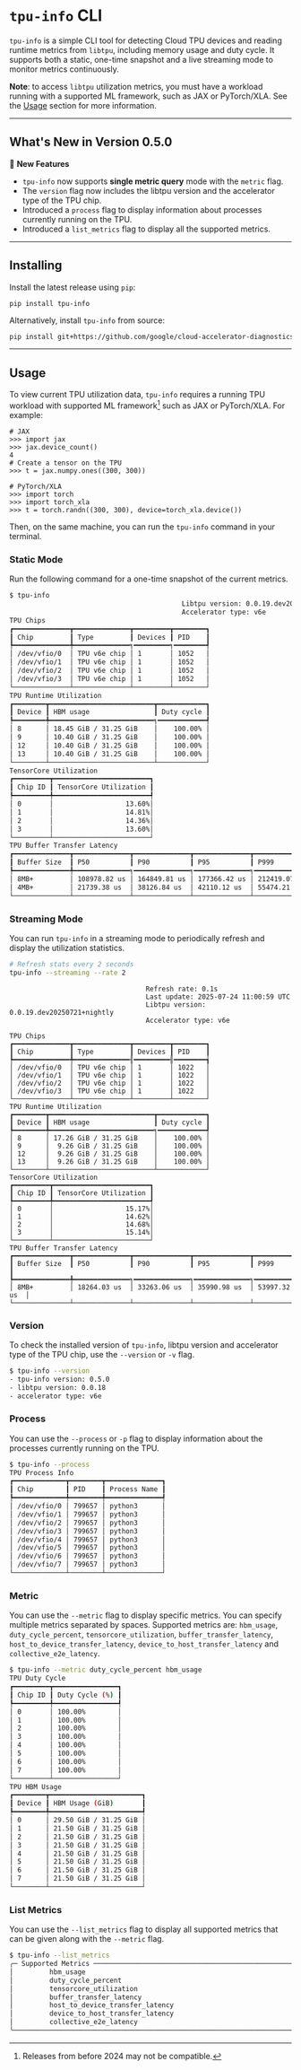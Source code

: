 <!--
 Copyright 2023 Google LLC
 
 Licensed under the Apache License, Version 2.0 (the "License");
 you may not use this file except in compliance with the License.
 You may obtain a copy of the License at
 
      https://www.apache.org/licenses/LICENSE-2.0
 
 Unless required by applicable law or agreed to in writing, software
 distributed under the License is distributed on an "AS IS" BASIS,
 WITHOUT WARRANTIES OR CONDITIONS OF ANY KIND, either express or implied.
 See the License for the specific language governing permissions and
 limitations under the License.
 -->
# `tpu-info` CLI

`tpu-info` is a simple CLI tool for detecting Cloud TPU devices and reading
runtime metrics from `libtpu`, including memory usage and duty cycle. It supports both a static, one-time snapshot and a live streaming mode to monitor metrics continuously.

**Note**: to access `libtpu` utilization metrics, you must have a workload running
with a supported ML framework, such as JAX or PyTorch/XLA. See the
[Usage](#usage) section for more information.

***

## What's New in Version 0.5.0

🚀 **New Features**

* `tpu-info` now supports **single metric query** mode with the `metric` flag.
* The `version` flag now includes the libtpu version and the accelerator type of the TPU chip.
* Introduced a `process` flag to display information about processes currently running on the TPU.
* Introduced a `list_metrics` flag to display all the supported metrics.

***

## Installing

Install the latest release using `pip`:

```
pip install tpu-info
```

Alternatively, install `tpu-info` from source:

```bash
pip install git+https://github.com/google/cloud-accelerator-diagnostics/#subdirectory=tpu_info
```

***

## Usage

To view current TPU utilization data, `tpu-info` requires a running TPU workload
with supported ML framework[^1] such as JAX or PyTorch/XLA. For example:

```
# JAX
>>> import jax
>>> jax.device_count()
4
# Create a tensor on the TPU
>>> t = jax.numpy.ones((300, 300))

# PyTorch/XLA
>>> import torch
>>> import torch_xla
>>> t = torch.randn((300, 300), device=torch_xla.device())
```

Then, on the same machine, you can run the `tpu-info` command in your terminal.

### Static Mode

Run the following command for a one-time snapshot of the current metrics.

```bash
$ tpu-info
                                           Libtpu version: 0.0.19.dev20250721+nightly
                                           Accelerator type: v6e
TPU Chips
┏━━━━━━━━━━━━━━┳━━━━━━━━━━━━━━┳━━━━━━━━━┳━━━━━━━━┓
┃ Chip         ┃ Type         ┃ Devices ┃ PID    ┃
┡━━━━━━━━━━━━━━╇━━━━━━━━━━━━━━╕━━━━━━━━━╕━━━━━━━━┩
│ /dev/vfio/0  │ TPU v6e chip │ 1       │ 1052   │
│ /dev/vfio/1  │ TPU v6e chip │ 1       │ 1052   │
│ /dev/vfio/2  │ TPU v6e chip │ 1       │ 1052   │
│ /dev/vfio/3  │ TPU v6e chip │ 1       │ 1052   │
└──────────────┴──────────────┴─────────┴────────┘
TPU Runtime Utilization
┏━━━━━━━━┳━━━━━━━━━━━━━━━━━━━━━━━━━━┳━━━━━━━━━━━━┓
┃ Device ┃ HBM usage                ┃ Duty cycle ┃
┡━━━━━━━━╇━━━━━━━━━━━━━━━━━━━━━━━━━━╕━━━━━━━━━━━━┩
│ 8      │ 18.45 GiB / 31.25 GiB    │    100.00% │
│ 9      │ 10.40 GiB / 31.25 GiB    │    100.00% │
│ 12     │ 10.40 GiB / 31.25 GiB    │    100.00% │
│ 13     │ 10.40 GiB / 31.25 GiB    │    100.00% │
└────────┴──────────────────────────┴────────────┘
TensorCore Utilization
┏━━━━━━━━━┳━━━━━━━━━━━━━━━━━━━━━━━━┓
┃ Chip ID ┃ TensorCore Utilization ┃
┡━━━━━━━━━╇━━━━━━━━━━━━━━━━━━━━━━━━┩
│ 0       │                  13.60%│
│ 1       │                  14.81%│
│ 2       │                  14.36%│
│ 3       │                  13.60%│
└─────────┴────────────────────────┘
TPU Buffer Transfer Latency
┏━━━━━━━━━━━━━━┳━━━━━━━━━━━━━━┳━━━━━━━━━━━━━━┳━━━━━━━━━━━━━━┳━━━━━━━━━━━━━━┓
┃ Buffer Size  ┃ P50          ┃ P90          ┃ P95          ┃ P999         ┃
┡━━━━━━━━━━━━━━╇━━━━━━━━━━━━━━╕━━━━━━━━━━━━━━╕━━━━━━━━━━━━━━╕━━━━━━━━━━━━━━┩
│ 8MB+         │ 108978.82 us │ 164849.81 us │ 177366.42 us │ 212419.07 us │
│ 4MB+         │ 21739.38 us  │ 38126.84 us  │ 42110.12 us  │ 55474.21 us  │
└──────────────┴──────────────┴──────────────┴──────────────┴──────────────┘
```

### Streaming Mode

You can run `tpu-info` in a streaming mode to periodically refresh and display the utilization statistics.

```bash
# Refresh stats every 2 seconds
tpu-info --streaming --rate 2
```
```
                                  Refresh rate: 0.1s
                                  Last update: 2025-07-24 11:00:59 UTC
                                  Libtpu version: 0.0.19.dev20250721+nightly
                                  Accelerator type: v6e

TPU Chips
┏━━━━━━━━━━━━━━┳━━━━━━━━━━━━━━┳━━━━━━━━━┳━━━━━━━━┓
┃ Chip         ┃ Type         ┃ Devices ┃ PID    ┃
┡━━━━━━━━━━━━━━╇━━━━━━━━━━━━━━╢━━━━━━━━━╢━━━━━━━━┪
│ /dev/vfio/0  │ TPU v6e chip │ 1       │ 1022   │
│ /dev/vfio/1  │ TPU v6e chip │ 1       │ 1022   │
│ /dev/vfio/2  │ TPU v6e chip │ 1       │ 1022   │
│ /dev/vfio/3  │ TPU v6e chip │ 1       │ 1022   │
└──────────────┴──────────────┴─────────┴────────┘
TPU Runtime Utilization
┏━━━━━━━━┳━━━━━━━━━━━━━━━━━━━━━━━━━━┳━━━━━━━━━━━━┓
┃ Device ┃ HBM usage                ┃ Duty cycle ┃
┡━━━━━━━━╇━━━━━━━━━━━━━━━━━━━━━━━━━━╕━━━━━━━━━━━━┩
│ 8      │ 17.26 GiB / 31.25 GiB    │    100.00% │
│ 9      │  9.26 GiB / 31.25 GiB    │    100.00% │
│ 12     │  9.26 GiB / 31.25 GiB    │    100.00% │
│ 13     │  9.26 GiB / 31.25 GiB    │    100.00% │
└────────┴──────────────────────────┴────────────┘
TensorCore Utilization
┏━━━━━━━━━┳━━━━━━━━━━━━━━━━━━━━━━━━┓
┃ Chip ID ┃ TensorCore Utilization ┃
┡━━━━━━━━━╇━━━━━━━━━━━━━━━━━━━━━━━━┩
│ 0       │                  15.17%│
│ 1       │                  14.62%│
│ 2       │                  14.68%│
│ 3       │                  15.14%│
└─────────┴────────────────────────┘
TPU Buffer Transfer Latency
┏━━━━━━━━━━━━━━┳━━━━━━━━━━━━━━┳━━━━━━━━━━━━━━┳━━━━━━━━━━━━━━┳━━━━━━━━━━━━━━┓
┃ Buffer Size  ┃ P50          ┃ P90          ┃ P95          ┃ P999         ┃
┡━━━━━━━━━━━━━━╇━━━━━━━━━━━━━━╕━━━━━━━━━━━━━━╕━━━━━━━━━━━━━━╕━━━━━━━━━━━━━━┩
│ 8MB+         │ 18264.03 us  │ 33263.06 us  │ 35990.98 us  │ 53997.32 us  │
└──────────────┴──────────────┴──────────────┴──────────────┴──────────────┘
```

### Version

To check the installed version of `tpu-info`, libtpu version and accelerator type of the TPU chip, use the `--version` or `-v` flag.

```bash
$ tpu-info --version
- tpu-info version: 0.5.0
- libtpu version: 0.0.18
- accelerator type: v6e
```

### Process

You can use the `--process` or `-p` flag to display information about the processes currently running on the TPU.

```bash
$ tpu-info --process
TPU Process Info
┏━━━━━━━━━━━━━┳━━━━━━━━┳━━━━━━━━━━━━━━┓
┃ Chip        ┃ PID    ┃ Process Name ┃
┡━━━━━━━━━━━━━╇━━━━━━━━╇━━━━━━━━━━━━━━┩
│ /dev/vfio/0 │ 799657 │ python3      │
│ /dev/vfio/1 │ 799657 │ python3      │
│ /dev/vfio/2 │ 799657 │ python3      │
│ /dev/vfio/3 │ 799657 │ python3      │
│ /dev/vfio/4 │ 799657 │ python3      │
│ /dev/vfio/5 │ 799657 │ python3      │
│ /dev/vfio/6 │ 799657 │ python3      │
│ /dev/vfio/7 │ 799657 │ python3      │
└─────────────┴────────┴──────────────┘
```

### Metric

You can use the `--metric` flag to display specific metrics. You can specify multiple metrics separated by spaces. Supported metrics are: `hbm_usage`, `duty_cycle_percent`, `tensorcore_utilization`, `buffer_transfer_latency`, `host_to_device_transfer_latency`, `device_to_host_transfer_latency` and `collective_e2e_latency`.

```bash
$ tpu-info --metric duty_cycle_percent hbm_usage
TPU Duty Cycle
┏━━━━━━━━━┳━━━━━━━━━━━━━━━━┓
┃ Chip ID ┃ Duty Cycle (%) ┃
┡━━━━━━━━━╇━━━━━━━━━━━━━━━━┩
│ 0       │ 100.00%        │
│ 1       │ 100.00%        │
│ 2       │ 100.00%        │
│ 3       │ 100.00%        │
│ 4       │ 100.00%        │
│ 5       │ 100.00%        │
│ 6       │ 100.00%        │
│ 7       │ 100.00%        │
└─────────┴────────────────┘
TPU HBM Usage
┏━━━━━━━━┳━━━━━━━━━━━━━━━━━━━━━━━┓
┃ Device ┃ HBM Usage (GiB)       ┃
┡━━━━━━━━╇━━━━━━━━━━━━━━━━━━━━━━━┩
│ 0      │ 29.50 GiB / 31.25 GiB │
│ 1      │ 21.50 GiB / 31.25 GiB │
│ 2      │ 21.50 GiB / 31.25 GiB │
│ 3      │ 21.50 GiB / 31.25 GiB │
│ 4      │ 21.50 GiB / 31.25 GiB │
│ 5      │ 21.50 GiB / 31.25 GiB │
│ 6      │ 21.50 GiB / 31.25 GiB │
│ 7      │ 21.50 GiB / 31.25 GiB │
└────────┴───────────────────────┘
```

### List Metrics

You can use the `--list_metrics` flag to display all supported metrics that can be given along with the `--metric` flag.

```bash
$ tpu-info --list_metrics
╭─ Supported Metrics ─────────────────────────────────────────────────────────────────────────────╮
│         hbm_usage                                                                               │
│         duty_cycle_percent                                                                      │
│         tensorcore_utilization                                                                  │
│         buffer_transfer_latency                                                                 │
│         host_to_device_transfer_latency                                                         │
│         device_to_host_transfer_latency                                                         │
│         collective_e2e_latency                                                                  │
╰─────────────────────────────────────────────────────────────────────────────────────────────────╯
```

[^1]: Releases from before 2024 may not be compatible.
